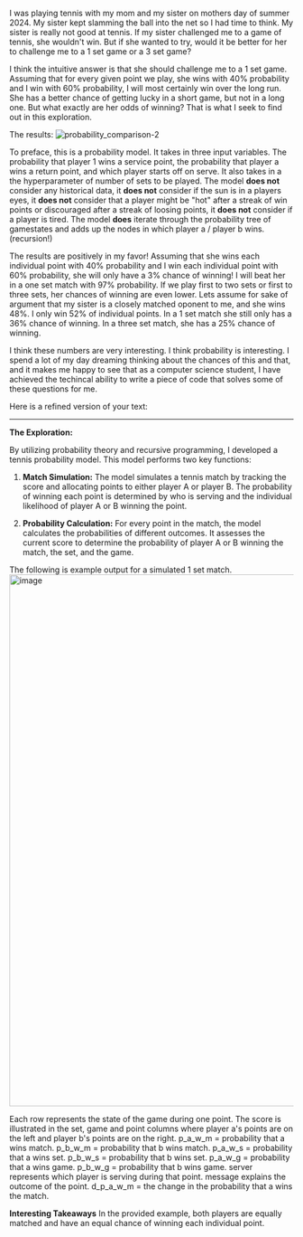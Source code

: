 I was playing tennis with my mom and my sister on mothers day of summer 2024. My sister kept slamming the ball into the net so I had time to think. My sister is really not good at tennis.
If my sister challenged me to a game of tennis, she wouldn't win. But if she wanted to try, would it be better for her to challenge me to a 1 set game or a 3 set game?

I think the intuitive answer is that she should challenge me to a 1 set game. Assuming that for every given point we play, she wins with 40% probability and I win with 60% probability, I will 
most certainly win over the long run. She has a better chance of getting lucky in a short game, but not in a long one. But what exactly are her odds of winning? That is what I seek to find out in this exploration.

The results:
![probability_comparison-2](https://github.com/user-attachments/assets/e0b58fca-f225-43d9-9faf-d5ad4e728747)

To preface, this is a probability model. 
It takes in three input variables. The probability that player 1 wins a service point, the probability that player a wins a return point, and which player starts off on serve.
It also takes in a the hyperparameter of number of sets to be played. 
The model **does not** consider any historical data, it **does not** consider if the sun is in a players eyes, it **does not** consider that a player might be "hot" after a streak of win points or discouraged after a streak of loosing points, it **does not** consider if a player is tired.
The model **does** iterate through the probability tree of gamestates and adds up the nodes in which player a / player b wins. (recursion!)

The results are positively in my favor! 
Assuming that she wins each individual point with 40% probability and I win each individual point with 60% probability, she will only have a 3% chance of winning! 
I will beat her in a one set match with 97% probability. 
If we play first to two sets or first to three sets, her chances of winning are even lower.
Lets assume for sake of argument that my sister is a closely matched oponent to me, and she wins 48%. 
I only win 52% of individual points. 
In a 1 set match she still only has a 36% chance of winning. In a three set match, she has a 25% chance of winning.

I think these numbers are very interesting. I think probability is interesting. I spend a lot of my day dreaming thinking about the chances of this and that, and it makes me happy to see that as a computer science student, I have achieved the techincal ability to write a piece of code that solves some of these questions for me.


Here is a refined version of your text:

---

**The Exploration:**

By utilizing probability theory and recursive programming, I developed a tennis probability model. This model performs two key functions:

1. **Match Simulation:** The model simulates a tennis match by tracking the score and allocating points to either player A or player B. The probability of winning each point is determined by who is serving and the individual likelihood of player A or B winning the point.

2. **Probability Calculation:** For every point in the match, the model calculates the probabilities of different outcomes. It assesses the current score to determine the probability of player A or B winning the match, the set, and the game.

The following is example output for a simulated 1 set match.
<img width="941" alt="image" src="https://github.com/user-attachments/assets/a343d283-d96d-4726-87d4-36f71d622274">

Each row represents the state of the game during one point. 
The score is illustrated in the set, game and point columns where player a's points are on the left and player b's points are on the right. p_a_w_m = probability that a wins match. 
p_b_w_m = probability that b wins match. 
p_a_w_s = probability that a wins set. 
p_b_w_s = probability that b wins set. 
p_a_w_g = probability that a wins game. 
p_b_w_g = probability that b wins game. 
server represents which player is serving during that point. 
message explains the outcome of the point. 
d_p_a_w_m = the change in the probability that a wins the match.

**Interesting Takeaways**
In the provided example, both players are equally matched and have an equal chance of winning each individual point. 


